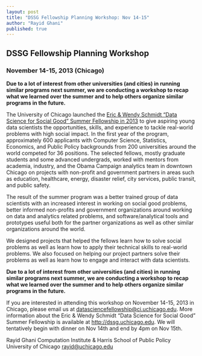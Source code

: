 ```yaml
---
layout: post
title: "DSSG Fellowship Planning Workshop: Nov 14-15"
author: "Rayid Ghani"
published: true
---
```


## DSSG Fellowship Planning Workshop
### November 14-15, 2013 (Chicago)

**Due to a lot of interest from other universities (and cities) in running similar programs next summer, we are conducting a workshop to recap what we learned over the summer and to help others organize similar programs in the future.**

The University of Chicago launched the [Eric & Wendy Schmidt “Data Science for Social Good” Summer Fellowship in 2013](http://dssg.uchicago.edu) to give aspiring young data scientists the opportunities, skills, and experience to tackle real-world problems with high social impact. In the first year of the program, approximately 600 applicants with Computer Science, Statistics, Economics, and Public Policy backgrounds from 200 universities around the world competed for 36 positions. The selected fellows, mostly graduate students and some advanced undergrads, worked with mentors from academia, industry, and the Obama Campaign analytics team in downtown Chicago on projects with non-profit and government partners in areas such as education, healthcare, energy, disaster relief, city services, public transit, and public safety.

The result of the summer program was a better trained group of data scientists with an increased interest in working on social good problems, better informed non-profits and government organizations around working on data and analytics related problems, and software/analytical tools and prototypes useful both for the partner organizations as well as other similar organizations around the world.

We designed projects that helped the fellows learn how to solve social problems as well as learn how to apply their technical skills to real-world problems. We also focused on helping our project partners solve their problems as well as learn how to engage and interact with data scientists.

**Due to a lot of interest from other universities (and cities) in running similar programs next summer, we are conducting a workshop to recap what we learned over the summer and to help others organize similar programs in the future.**

If you are interested in attending this workshop on November 14-15, 2013 in Chicago, please email us at datasciencefellowship@ci.uchicago.edu. More information about the Eric & Wendy Schmidt “Data Science for Social Good” Summer Fellowship is available at http://dssg.uchicago.edu. We will tentatively begin with dinner on Nov 14th and end by 4pm on Nov 15th. 

Rayid Ghani
Computation Institute & Harris School of Public Policy
University of Chicago
rayid@uchicago.edu

